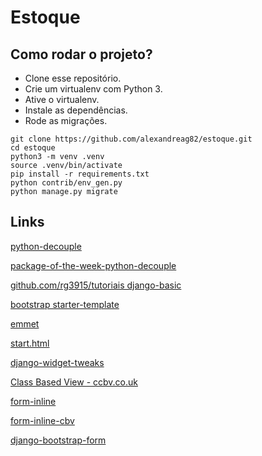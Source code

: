 # Estoque

## Como rodar o projeto?

* Clone esse repositório.
* Crie um virtualenv com Python 3.
* Ative o virtualenv.
* Instale as dependências.
* Rode as migrações.

```
git clone https://github.com/alexandreag82/estoque.git
cd estoque
python3 -m venv .venv
source .venv/bin/activate
pip install -r requirements.txt
python contrib/env_gen.py
python manage.py migrate
```

## Links

[python-decouple](https://github.com/henriquebastos/python-decouple)

[package-of-the-week-python-decouple](https://simpleisbetterthancomplex.com/2015/11/26/package-of-the-week-python-decouple.html)

[github.com/rg3915/tutoriais django-basic](https://github.com/rg3915/tutoriais/tree/master/django-basic)

[bootstrap starter-template](https://getbootstrap.com/docs/4.0/getting-started/introduction/#starter-template)

[emmet](https://emmet.io/)

[start.html](https://github.com/JTruax/bootstrap-starter-template/blob/master/template/start.html)

[django-widget-tweaks](https://github.com/jazzband/django-widget-tweaks)

[Class Based View - ccbv.co.uk](https://ccbv.co.uk/)

[form-inline](http://felipefrizzo.github.io/post/form-inline/)

[form-inline-cbv](http://felipefrizzo.github.io/post/form-inline-cbv/)

[django-bootstrap-form](https://django-bootstrap-form.readthedocs.io/en/latest/)
